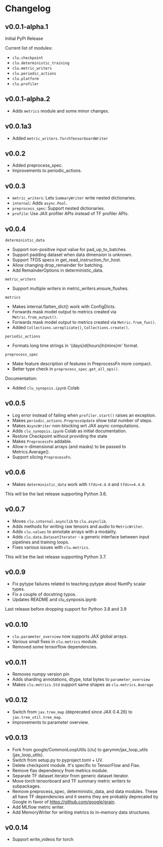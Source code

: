 # Changelog

## v0.0.1-alpha.1

Initial PyPi Release

Current list of modules:

-   `clu.checkpoint`
-   `clu.deterministic_training`
-   `clu.metric_writers`
-   `clu.periodic_actions`
-   `clu.platform`
-   `clu.profiler`

## v0.0.1-alpha.2

-   Adds `metrics` module and some minor changes.

## v0.0.1a3

-   Added `metric_writers.TorchTensorboardWriter`

## v0.0.2

-   Added preprocess_spec.
-   Improvements to periodic_actions.

## v0.0.3

-   `metric_writers`: Lets `SummaryWriter` write nested dictionaries.
-   `internal`: Adds `async.Pool`.
-   `preprocess_spec`: Support nested dictionaries.
-   `profile`: Use JAX profiler APIs instead of TF profiler APIs.

## v0.0.4

`deterministic_data`

-   Support non-positive input value for pad_up_to_batches.
-   Support padding dataset when data dimension is unknown.
-   Support TFDS specs in get_read_instruction_for_host.
-   Allow changing drop_remainder for batching.
-   Add RemainderOptions in deterministic_data.

`metric_writers`

-   Support multiple writers in metric_writers.ensure_flushes.

`metrics`

-   Makes internal.flatten_dict() work with ConfigDicts.
-   Forwards mask model output to metrics created via `Metric.from_output()`.
-   Forwards mask model output to metrics created via `Metric.from_fun()`.
-   Added `Collections.unreplicate()`, `Collections.create()`.

`periodic_actions`

-   Formats long time strings in '{days}d{hours}h{mins}m' format.

`preprocess_spec`

-   Make feature description of features in PreprocessFn more compact.
-   Better type check in `preprocess_spec.get_all_ops()`.

Documentation:

-   Added `clu_synopsis.ipynb` Colab

## v0.0.5

-   Log error instead of failing when `profiler.start()` raises an exception.
-   Makes `periodic_actions.ProgressUpdate` show total number of steps.
-   Makes `AsyncWriter` non-blocking wrt JAX async computations.
-   Adds `clu_synopsis.ipynb` Colab as initial documentation.
-   Restore Checkpoint without providing the state
-   Makes `PreprocessFn` addable.
-   Allow n-dimensional arrays (and masks) to be passed to Metrics.Average().
-   Support slicing `PreprocessFn`.

## v0.0.6

-   Makes `deterministic_data` work with `tfds>4.4.0` and `tfds<=4.4.0`.

This will be the last release supporting Python 3.6.

## v0.0.7

-   Moves `clu.internal.asynclib` to `clu.asynclib`.
-   Adds methods for writing raw tensors and audio to `MetricWriter`.
-   Adds `clu.values` to annotate arrays with a modality.
-   Adds `clu.data.DatasetIterator` - a generic interface between input
    pipelines and training loops.
-   Fixes various issues with `clu.metrics`.

This will be the last release supporting Python 3.7.

## v0.0.9

-   Fix pytype failures related to teaching pytype about NumPy scalar types.
-   Fix a couple of docstring typos.
-   Updates README and clu_synposis.ipynb

Last release before dropping support for Python 3.8 and 3.9

## v0.0.10

-   `clu.parameter_overview` now supports JAX global arrays.
-   Various small fixes in `clu.metrics` module.
-   Removed some tensorflow dependencies.

## v0.0.11

-   Removes numpy version pin
-   Adds sharding annotations, dtype, total bytes to `parameter_overview`
-   Makes `clu.metrics.Std` support same shapes as `clu.metrics.Average`

## v0.0.12

-   Switch from `jax.tree_map` (deprecated since JAX 0.4.26) to
    `jax.tree_util.tree_map`.
-   Improvements to parameter overview.

## v0.0.13

-   Fork from google/CommonLoopUtils (clu) to garymm/jax_loop_utils (jax_loop_utils).
-   Switch from setup.py to pyproject.toml + UV.
-   Delete checkpoint module. It's specific to TensorFlow and Flax.
-   Remove flax dependency from metrics module.
-   Separate TF dataset iterator from generic dataset iterator.
-   Move torch tensorboard and TF summary metric writers to subpackages.
-   Remove preprocess_spec, deterministic_data, and data modules.
    These all have TF dependencies and it seems they are probably
    deprecated by Google in favor of https://github.com/google/grain.
-   Add MLflow metric writer.
-   Add MemoryWriter for writing metrics to in-memory data structures.

## v0.0.14

-   Support write_videos for torch
